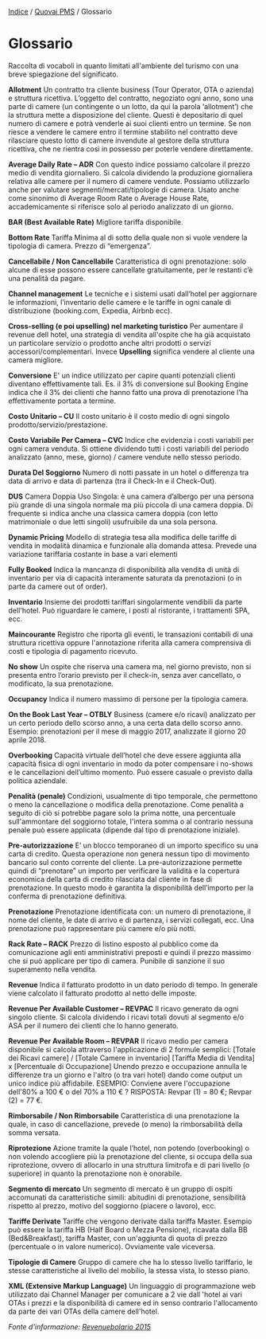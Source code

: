 
[Indice](index.md) / [Quovai PMS](quovai-pms-it.md) / Glossario

# Glossario  
Raccolta di vocaboli in quanto limitati all'ambiente del turismo con una breve spiegazione del significato. 

**Allotment**  Un contratto tra cliente business (Tour Operator, OTA o azienda) e struttura ricettiva. L’oggetto del contratto, negoziato ogni anno, sono una parte di camere (un contingente o un lotto, da qui la parola ‘allotment’) che la struttura mette a disposizione del cliente. Questi è depositario di quel numero di camere e potrà venderle ai suoi clienti entro un termine. Se non riesce a vendere le camere entro il termine stabilito nel contratto deve rilasciare questo lotto di camere invendute al  gestore della struttura ricettiva, che ne rientra così in possesso per poterle vendere direttamente.

**Average Daily Rate – ADR** Con questo indice possiamo calcolare il prezzo medio di vendita giornaliero. Si calcola dividendo la produzione giornaliera relativa alle camere per il numero di camere vendute. Possiamo utilizzarlo anche per valutare segmenti/mercati/tipologie di camera. Usato anche come sinonimo di Average Room Rate o Average House Rate,
accademicamente si riferisce solo al periodo analizzato di un giorno.

**BAR (Best Available Rate)**
Migliore tariffa disponibile.

**Bottom Rate**
Tariffa Minima al di sotto della quale non si vuole vendere la tipologia di camera. Prezzo di “emergenza”.

**Cancellabile / Non Cancellabile**
Caratteristica di ogni prenotazione: solo alcune di esse possono essere cancellate gratuitamente, per le restanti c’è una penalità da pagare.

**Channel management**
Le tecniche e i sistemi usati dall’hotel per aggiornare le informazioni, l’inventario delle camere e le tariffe in ogni canale di distribuzione (booking.com, Expedia, Airbnb ecc). 

**Cross-selling (e poi upselling) nel marketing turistico** 
Per aumentare il revenue dell hotel, una strategia di vendita all'ospite che ha già acquistato un particolare servizio o prodotto anche altri prodotti o servizi accessori/complementari. Invece **Upselling** significa vendere al cliente una camera migliore.  

**Conversione**
E' un indice utilizzato per capire quanti potenziali clienti diventano effettivamente tali. Es. il 3% di
conversione sul Booking Engine indica che il 3% dei clienti che hanno fatto una prova di prenotazione l’ha effettivamente portata a termine.  

**Costo Unitario – CU**
Il costo unitario è il costo medio di ogni singolo prodotto/servizio/prestazione. 

**Costo Variabile Per Camera – CVC**
Indice che evidenzia i costi variabili per ogni camera venduta. Si ottiene dividendo tutti i costi variabili del periodo analizzato (anno, mese, giorno) / camere vendute nello stesso periodo.

**Durata Del Soggiorno**
Numero di notti passate in un hotel o differenza tra data di arrivo e data di partenza (tra il Check-In e il Check-Out).

**DUS**
Camera Doppia Uso Singola: è una camera d’albergo per una persona più grande di una singola normale ma più piccola di una camera doppia. Di frequente si indica anche una classica camera doppia (con letto matrimoniale o due letti singoli) usufruibile da una sola persona.

**Dynamic Pricing**
Modello di strategia tesa alla modifica delle tariffe di vendita in  modalità dinamica e funzionale alla domanda attesa. Prevede una variazione tariffaria costante in base a vari elementi

**Fully Booked**
Indica la mancanza di disponibilità alla vendita di unità di inventario per via di capacità interamente saturata da prenotazioni (o in parte da camere out of order).

**Inventario**
Insieme dei prodotti tariffari singolarmente vendibili da parte dell'hotel. Può riguardare le camere, i posti al ristorante, i trattamenti SPA, ecc. 

**Maincourante**
Registro che riporta gli eventi, le transazioni contabili di una struttura ricettiva oppure l'annotazione riferita alla camera comprensiva di costi e tipologia di pagamento ricevuto.

**No show**
Un ospite che riserva una camera ma, nel giorno previsto, non si presenta entro l’orario previsto per il check-in, senza aver cancellato, o modificato, la sua prenotazione. 

**Occupancy**
Indica il numero massimo di persone per la tipologia camera.

**On the Book Last Year – OTBLY**
Business (camere e/o ricavi) analizzato per un certo periodo dello scorso anno, a una certa data dello scorso anno. Esempio: prenotazioni per il mese di maggio 2017, analizzate il giorno 20 aprile 2018.

**Overbooking**
Capacità virtuale dell’hotel che deve essere aggiunta alla capacità fisica di ogni inventario in modo da poter compensare i no-shows e le cancellazioni dell’ultimo momento. Può essere casuale o previsto dalla politica aziendale.

**Penalità (penale)**
Condizioni, usualmente di tipo temporale, che permettono o meno la cancellazione o modifica della prenotazione. Come penalità a seguito di ciò si potrebbe pagare solo la prima notte, una percentuale sull'ammontare del soggiorno totale, l'intera somma o al contrario nessuna penale può essere applicata (dipende dal tipo di prenotazione iniziale).

**Pre-autorizzazione**
E’ un blocco temporaneo di un importo specifico su una carta di credito. Questa operazione non genera nessun tipo di movimento bancario sul conto corrente del cliente. La pre-autorizzazione permette quindi di “prenotare” un importo per verificare la validità e la copertura economica della carta di credito rilasciata dal cliente in fase di prenotazione. In questo modo è garantita la disponibilità dell’importo per la conferma di prenotazione definitiva.

**Prenotazione**
Prenotazione identificata con: un numero di prenotazione, il nome del cliente, le date di arrivo e di partenza, i servizi collegati, ecc. Una prenotazione può rappresentare più camere e/o più notti.

**Rack Rate – RACK**
Prezzo di listino esposto al pubblico come da comunicazione agli enti amministrativi preposti e quindi il prezzo massimo che si può applicare per tipo di camera. Punibile di sanzione il suo superamento nella vendita.

**Revenue**
Indica il fatturato prodotto in un dato periodo di tempo. In generale viene calcolato il fatturato prodotto al netto delle imposte.

**Revenue Per Available Customer – REVPAC**
Il ricavo generato da ogni singolo cliente. Si calcola dividendo i ricavi totali dovuti al segmento e/o ASA per il numero dei clienti che lo hanno generato.

**Revenue Per Available Room – REVPAR**
Il ricavo medio per camera disponibile si calcola attraverso l'applicazione di 2 formule semplici:
	[Totale dei Ricavi camere] / [Totale Camere in inventario]
	[Tariffa Media di Vendita] x [Percentuale di Occupazione]
Unendo prezzo e occupazione annulla le differenze tra un giorno e l'altro (o tra vari hotel) dando come output un unico indice più affidabile.
ESEMPIO: Conviene avere l'occupazione dell'80% a 100 € o del 70% a 110  € ? 
RISPOSTA: Revpar (1) = 80 €; Revpar (2) = 77 €.

**Rimborsabile / Non Rimborsabile**
Caratteristica di una prenotazione la quale, in caso di cancellazione, prevede (o meno) la rimborsabilità della somma versata.

**Riprotezione**
Azione tramite la quale l’hotel, non potendo (overbooking) o non volendo accogliere più la prenotazione del cliente, si occupa della sua riprotezione, ovvero di allocarlo in una struttura limitrofa e di pari livello (o superiore) in quanto la prenotazione non è onorabile.

**Segmento di mercato**
Un segmento di mercato è un gruppo di ospiti accomunati da caratteristiche simili: abitudini di prenotazione, sensibilità rispetto al prezzo, motivo del soggiorno (piacere o lavoro), ecc.

**Tariffe Derivate**
Tariffe che vengono derivate dalla tariffa Master. Esempio può essere la tariffa HB (Half Board o Mezza Pensione), ricavata dalla BB (Bed&Breakfast), tariffa Master, con un'aggiunta di quota di prezzo (percentuale o in valore numerico). Ovviamente vale viceversa.

**Tipologie di Camere**
Gruppo di camere che ha lo stesso livello tariffario, le stesse caratteristiche al livello del mobilio, la stessa vista, lo stesso piano.

**XML (Extensive Markup Language)** 
Un linguaggio di programmazione web utilizzato dai Channel Manager per comunicare a 2 vie dall 'hotel ai vari OTAs  i prezzi e la disponibilità di camere ed in senso contrario l'allocamento da parte dei vari OTAs della camere dell'hotel.

*Fonte d'informazione: [Revenuebolario 2015](http://enzoaita.com/revenuebolario/content/home/revenuebolario-2015.pdf)* 